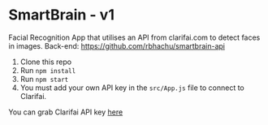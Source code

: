 # SmartBrain - v1
Facial Recognition App that utilises an API from clarifai.com to detect faces in images.
Back-end: https://github.com/rbhachu/smartbrain-api

1. Clone this repo
2. Run `npm install`
3. Run `npm start`
4. You must add your own API key in the `src/App.js` file to connect to Clarifai.

You can grab Clarifai API key [here](https://www.clarifai.com/)
